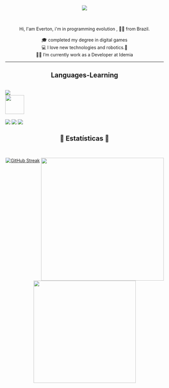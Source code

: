 <h1 align="center">
  <a href="https://git.io/typing-svg">
    <img src="https://readme-typing-svg.herokuapp.com/?lines=Hi+There!+👋;+Myself+Everton+Heleno!;&center=true&size=30">
  </a>
</h1><br>
<!-- +++++++++++++++++++++++++++++++++++++++++++++++++++++++++++++++++++++++++++++++++++++++++++++++++++++++++++++++++++ -->
<p align="center">
  Hi,  I'am Everton, i'm in programming evolution , 👨‍💻 from Brazil. <br>
  <br>
  🎓 completed my degree in digital games <br>  
  💻 I love new technologies and robotics.🤖 <br>  
  🧑‍💼 I’m currently work as a Developer at Idemia <br>
</p>
<!-- +++++++++++++++++++++++++++++++++++++++++++++++++++++++++++++++++++++++++++++++++++++++++++++++++++++++++++++++++++ -->
<hr>
  <h2 align="center"> Languages-Learning </h2> <br>
  <a href="https://skillicons.dev">
    <img src="https://skillicons.dev/icons?i=git,github,python,javascript,html,arduino,cpp,vscode" />
  </a>
 <!-- ++++++++++++++++++++++++++++++++++++++++++++++++++++++++++++++++++++++++++++++++++++++++++++++++++++++++++++++++++ -->
<div align="left">
  <img src="https://github.com/Everton-Hel/Everton-Hel/assets/77762930/1c0ed566-77ee-40cf-9bbb-46191d16ab12" width="60px" />
</div><br>
<!-- ++++++++++++++++++++++++++++++++++++++++++++++++++++++++++++++++++++++++++++++++++++++++++++++++++++++++++++++++++ -->  
<div> 
  <a href="https://www.instagram.com/evertonhel/" target="_blank"><img src="https://img.shields.io/badge/-Instagram-%23E4405F?style=for-the-badge&logo=instagram&logoColor=white" target="_blank"></a>
  <a href="https://www.linkedin.com/in/everton-heleno-262a2852/" target="_blank"><img src="https://img.shields.io/badge/-LinkedIn-%230077B5?style=for-the-badge&logo=linkedin&logoColor=white" target="_blank"></a> 
  <a href="https://web.telegram.org/z/#906565245" target="_blank"><img src="https://img.shields.io/badge/Telegram-2CA5E0?style=for-the-badge&logo=telegram&logoColor=white" target="_blank"></a>
</div> 
<!-- +++++++++++++++++++++++++++++++++++++++++++++++++++++++++++++++++++++++++++++++++++++++++++++++++++++++++++++++++++ -->
<h2 align="center">🚦 Estatísticas 🚦</h2>
<br>
<p align=center>
  <div align=center>
    <a href="https://git.io/streak-stats">
    <img src="https://streak-stats.demolab.com?user=Everton-Hel&theme=github-dark-dimmed&hide_border=true&border_radius=4.7&date_format=j%20M%5B%20Y%5D&mode=weekly" alt="GitHub Streak"/>  </a>
    <a href="https://github.com/Everton-Hel">
    <img align="right" width=390 src="https://github-readme-stats.vercel.app/api?username=Everton-Hel&show_icons=true&theme=dracula&border_color=61dafb&hide_border=true" />
    </a>
  </div> <br><br><br><br><br><br><br><br><br>
  <div align=center>
    <!-- <a href="https://github.com/anuraghazra/github-readme-stats"> -->
    <a href="https://github.com/Everton-Hel">
      <img width=325 align="center" src="https://github-readme-stats.vercel.app/api/top-langs/?username=Everton-Hel&hide=c%23,powershell,Mathematica,Ruby,Objective-C,Objective-C%2b%2b,Cuda&title_color=61dafb&text_color=ffffff&icon_color=61dafb&bg_color=20232a&langs_count=8&layout=compact&border_color=61dafb&hide_border=true" />
    </a>
  </div> <br> <br> <br>
<!-- +++++++++++++++++++++++++++++++++++++++++++++++++++++++++++++++++++++++++++++++++++++++++++++++++++++++++++++++++++ -->
<!-- CONHECIMENTO GERAL - FONTE DE PESQUISA - SITES UTILIZADOS
+
+ https://www.youtube.com/watch?v=oMFiGEZ6UlQ (como adicionar imagem no GH)
+ https://www.youtube.com/watch?v=UBAX-13g8OM&list=PLhkO7OMKgT_rqwGYldqcFxyN4yjFgmDh8 (curso rápido YouTube)
+ https://github.com/KushalTanna24/KushalTanna24/blob/main/README.md (Exemplo pesquisado)
+ https://docs.github.com/pt (Doc GH)
+ https://github.com/anuraghazra/github-readme-stats (Documentação GH)
+ https://skillicons.dev/ (Skill Icons)
+ https://github.com/tandpfun/skill-icons?tab=readme-ov-file#icons-list (Skill Icons GH)
+ https://emojipedia.org/travel-places (Emoji para pesquisar)
+ https://simpleicons.org/?q=prom (Imagens de Icones variados)
+ https://github.com/denvercoder1/github-readme-streak-stats (Ações pesquisa)
+
-->
<!-- +++++++++++++++++++++++++++++++++++++++++++++++++++++++++++++++++++++++++++++++++++++++++++++++++++++++++++++++++++ -->
